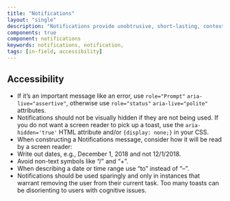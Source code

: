 ```yaml
---
title: "Notifications"
layout: "single"
description: "Notifications provide unobtrusive, short-lasting, contextual feedback to the user."
components: true
component: notifications
keywords: notifications, notification,
tags: [in-field, accessibility]
---
```


## Accessibility

- If it’s an important message like an error, use `role="Prompt"` `aria-live="assertive"`, otherwise use `role="status"` `aria-live="polite"` attributes.
- Notifications should not be visually hidden if they are not being used. If you do not want a screen reader to pick up a toast, use the `aria-hidden='true'` HTML attribute and/or `{display: none;}` in your CSS.
- When constructing a Notifications message, consider how it will be read by a screen reader:
- Write out dates, e.g., December 1, 2018 and not 12/1/2018.
- Avoid non-text symbols like “/” and “+”.
- When describing a date or time range use “to” instead of “–”.
- Notifications should be used sparingly and only in instances that warrant removing the user from their current task. Too many toasts can be disorienting to users with cognitive issues.
